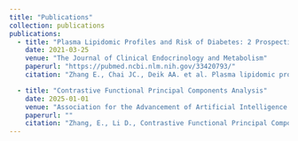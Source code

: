 ```yaml
---
title: "Publications"
collection: publications
publications:
  - title: "Plasma Lipidomic Profiles and Risk of Diabetes: 2 Prospective Cohorts of HIV-Infected and HIV-Uninfected Individuals"
    date: 2021-03-25
    venue: "The Journal of Clinical Endocrinology and Metabolism"
    paperurl: "https://pubmed.ncbi.nlm.nih.gov/33420793/"
    citation: "Zhang E., Chai JC., Deik AA. et al. Plasma lipidomic profiles and risk of diabetes: results from two prospective cohorts of HIV-infected and HIV-uninfected individuals."

  - title: "Contrastive Functional Principal Components Analysis"
    date: 2025-01-01
    venue: "Association for the Advancement of Artificial Intelligence (AAAI)"
    paperurl: ""
    citation: "Zhang, E., Li D., Contrastive Functional Principal Components Analysis."
---
```

